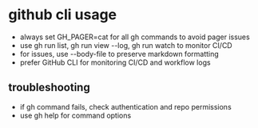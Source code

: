 # github cli usage

- always set GH_PAGER=cat for all gh commands to avoid pager issues
- use gh run list, gh run view --log, gh run watch to monitor CI/CD
- for issues, use --body-file to preserve markdown formatting
- prefer GitHub CLI for monitoring CI/CD and workflow logs

## troubleshooting
- if gh command fails, check authentication and repo permissions
- use gh help for command options
